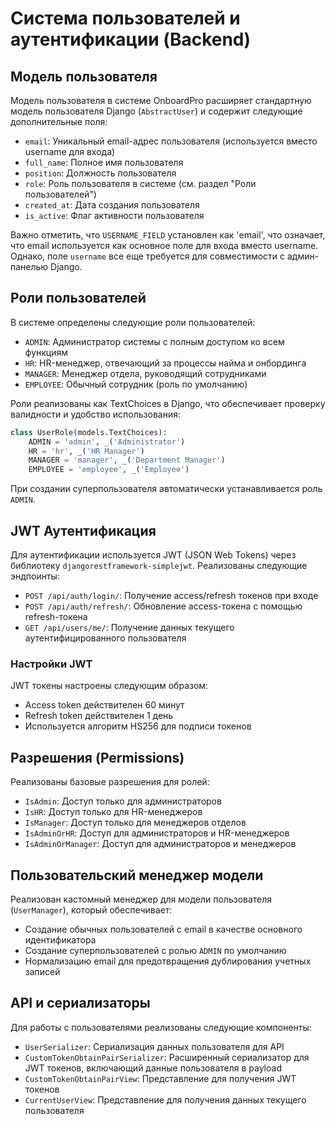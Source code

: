 # Система пользователей и аутентификации (Backend)

## Модель пользователя

Модель пользователя в системе OnboardPro расширяет стандартную модель пользователя Django (`AbstractUser`) и содержит следующие дополнительные поля:

- `email`: Уникальный email-адрес пользователя (используется вместо username для входа)
- `full_name`: Полное имя пользователя
- `position`: Должность пользователя
- `role`: Роль пользователя в системе (см. раздел "Роли пользователей")
- `created_at`: Дата создания пользователя
- `is_active`: Флаг активности пользователя

Важно отметить, что `USERNAME_FIELD` установлен как 'email', что означает, что email используется как основное поле для входа вместо username. Однако, поле `username` все еще требуется для совместимости с админ-панелью Django.

## Роли пользователей

В системе определены следующие роли пользователей:

- `ADMIN`: Администратор системы с полным доступом ко всем функциям
- `HR`: HR-менеджер, отвечающий за процессы найма и онбординга
- `MANAGER`: Менеджер отдела, руководящий сотрудниками
- `EMPLOYEE`: Обычный сотрудник (роль по умолчанию)

Роли реализованы как TextChoices в Django, что обеспечивает проверку валидности и удобство использования:

```python
class UserRole(models.TextChoices):
    ADMIN = 'admin', _('Administrator')
    HR = 'hr', _('HR Manager')
    MANAGER = 'manager', _('Department Manager')
    EMPLOYEE = 'employee', _('Employee')
```

При создании суперпользователя автоматически устанавливается роль `ADMIN`.

## JWT Аутентификация

Для аутентификации используется JWT (JSON Web Tokens) через библиотеку `djangorestframework-simplejwt`. Реализованы следующие эндпоинты:

- `POST /api/auth/login/`: Получение access/refresh токенов при входе
- `POST /api/auth/refresh/`: Обновление access-токена с помощью refresh-токена
- `GET /api/users/me/`: Получение данных текущего аутентифицированного пользователя

### Настройки JWT

JWT токены настроены следующим образом:

- Access token действителен 60 минут
- Refresh token действителен 1 день
- Используется алгоритм HS256 для подписи токенов

## Разрешения (Permissions)

Реализованы базовые разрешения для ролей:

- `IsAdmin`: Доступ только для администраторов
- `IsHR`: Доступ только для HR-менеджеров
- `IsManager`: Доступ только для менеджеров отделов
- `IsAdminOrHR`: Доступ для администраторов и HR-менеджеров
- `IsAdminOrManager`: Доступ для администраторов и менеджеров

## Пользовательский менеджер модели

Реализован кастомный менеджер для модели пользователя (`UserManager`), который обеспечивает:

- Создание обычных пользователей с email в качестве основного идентификатора
- Создание суперпользователей с ролью `ADMIN` по умолчанию
- Нормализацию email для предотвращения дублирования учетных записей

## API и сериализаторы

Для работы с пользователями реализованы следующие компоненты:

- `UserSerializer`: Сериализация данных пользователя для API
- `CustomTokenObtainPairSerializer`: Расширенный сериализатор для JWT токенов, включающий данные пользователя в payload
- `CustomTokenObtainPairView`: Представление для получения JWT токенов
- `CurrentUserView`: Представление для получения данных текущего пользователя
